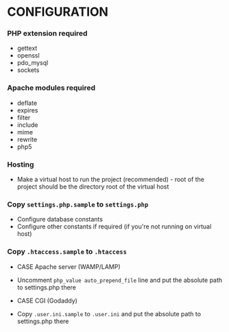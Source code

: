 CONFIGURATION
=============

### PHP extension required
* gettext
* openssl
* pdo_mysql
* sockets

### Apache modules required
* deflate
* expires
* filter
* include
* mime
* rewrite
* php5

### Hosting
* Make a virtual host to run the project (recommended) - root of the project should be the directory root of the virtual host

### Copy `settings.php.sample` to `settings.php`
* Configure database constants
* Configure other constants if required (if you're not running on virtual host)

### Copy `.htaccess.sample` to `.htaccess`
* CASE Apache server (WAMP/LAMP)
 - Uncomment `php_value auto_prepend_file` line and put the absolute path to settings.php there
* CASE CGI (Godaddy)
 - Copy `.user.ini.sample` to `.user.ini` and put the absolute path to settings.php there
